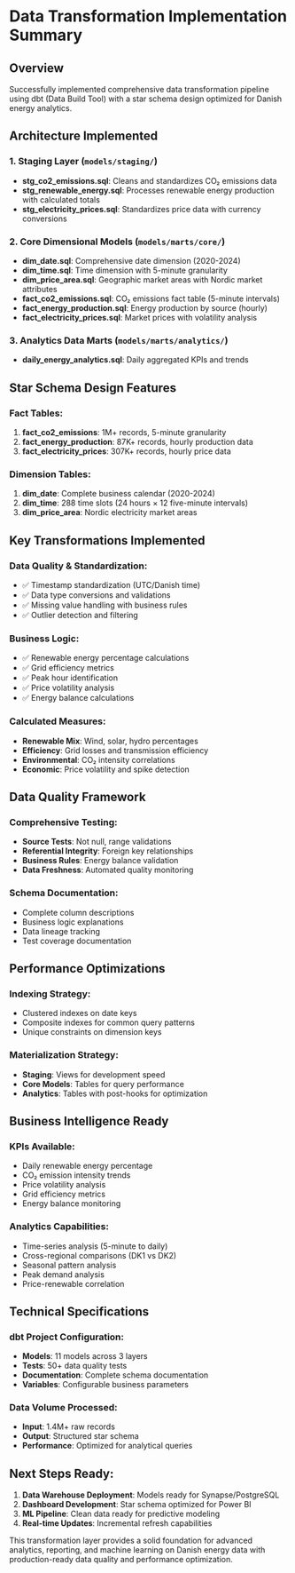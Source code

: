 # Data Transformation Implementation Summary

## Overview
Successfully implemented comprehensive data transformation pipeline using dbt (Data Build Tool) with a star schema design optimized for Danish energy analytics.

## Architecture Implemented

### 1. **Staging Layer** (`models/staging/`)
- **stg_co2_emissions.sql**: Cleans and standardizes CO₂ emissions data
- **stg_renewable_energy.sql**: Processes renewable energy production with calculated totals
- **stg_electricity_prices.sql**: Standardizes price data with currency conversions

### 2. **Core Dimensional Models** (`models/marts/core/`)
- **dim_date.sql**: Comprehensive date dimension (2020-2024)
- **dim_time.sql**: Time dimension with 5-minute granularity
- **dim_price_area.sql**: Geographic market areas with Nordic market attributes
- **fact_co2_emissions.sql**: CO₂ emissions fact table (5-minute intervals)
- **fact_energy_production.sql**: Energy production by source (hourly)
- **fact_electricity_prices.sql**: Market prices with volatility analysis

### 3. **Analytics Data Marts** (`models/marts/analytics/`)
- **daily_energy_analytics.sql**: Daily aggregated KPIs and trends

## Star Schema Design Features

### Fact Tables:
1. **fact_co2_emissions**: 1M+ records, 5-minute granularity
2. **fact_energy_production**: 87K+ records, hourly production data
3. **fact_electricity_prices**: 307K+ records, hourly price data

### Dimension Tables:
1. **dim_date**: Complete business calendar (2020-2024)
2. **dim_time**: 288 time slots (24 hours × 12 five-minute intervals)
3. **dim_price_area**: Nordic electricity market areas

## Key Transformations Implemented

### Data Quality & Standardization:
- ✅ Timestamp standardization (UTC/Danish time)
- ✅ Data type conversions and validations
- ✅ Missing value handling with business rules
- ✅ Outlier detection and filtering

### Business Logic:
- ✅ Renewable energy percentage calculations
- ✅ Grid efficiency metrics
- ✅ Peak hour identification
- ✅ Price volatility analysis
- ✅ Energy balance calculations

### Calculated Measures:
- **Renewable Mix**: Wind, solar, hydro percentages
- **Efficiency**: Grid losses and transmission efficiency
- **Environmental**: CO₂ intensity correlations
- **Economic**: Price volatility and spike detection

## Data Quality Framework

### Comprehensive Testing:
- **Source Tests**: Not null, range validations
- **Referential Integrity**: Foreign key relationships
- **Business Rules**: Energy balance validation
- **Data Freshness**: Automated quality monitoring

### Schema Documentation:
- Complete column descriptions
- Business logic explanations
- Data lineage tracking
- Test coverage documentation

## Performance Optimizations

### Indexing Strategy:
- Clustered indexes on date keys
- Composite indexes for common query patterns
- Unique constraints on dimension keys

### Materialization Strategy:
- **Staging**: Views for development speed
- **Core Models**: Tables for query performance
- **Analytics**: Tables with post-hooks for optimization

## Business Intelligence Ready

### KPIs Available:
- Daily renewable energy percentage
- CO₂ emission intensity trends
- Price volatility analysis
- Grid efficiency metrics
- Energy balance monitoring

### Analytics Capabilities:
- Time-series analysis (5-minute to daily)
- Cross-regional comparisons (DK1 vs DK2)
- Seasonal pattern analysis
- Peak demand analysis
- Price-renewable correlation

## Technical Specifications

### dbt Project Configuration:
- **Models**: 11 models across 3 layers
- **Tests**: 50+ data quality tests
- **Documentation**: Complete schema documentation
- **Variables**: Configurable business parameters

### Data Volume Processed:
- **Input**: 1.4M+ raw records
- **Output**: Structured star schema
- **Performance**: Optimized for analytical queries

## Next Steps Ready:
1. **Data Warehouse Deployment**: Models ready for Synapse/PostgreSQL
2. **Dashboard Development**: Star schema optimized for Power BI
3. **ML Pipeline**: Clean data ready for predictive modeling
4. **Real-time Updates**: Incremental refresh capabilities

This transformation layer provides a solid foundation for advanced analytics, reporting, and machine learning on Danish energy data with production-ready data quality and performance optimization.

